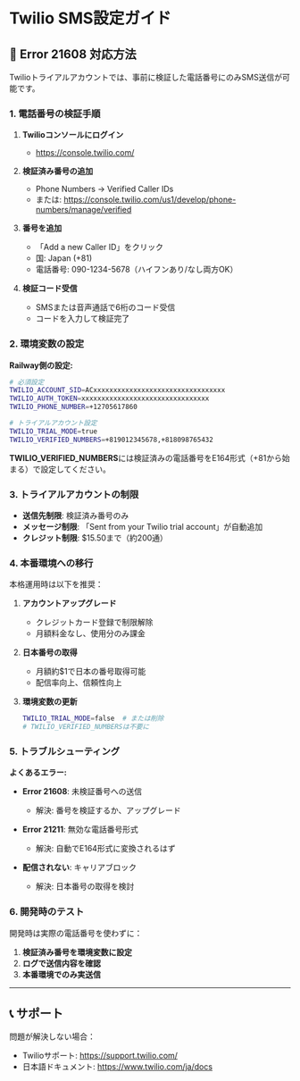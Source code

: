 # Twilio SMS設定ガイド

## 🚨 Error 21608 対応方法

Twilioトライアルアカウントでは、事前に検証した電話番号にのみSMS送信が可能です。

### 1. 電話番号の検証手順

1. **Twilioコンソールにログイン**
   - https://console.twilio.com/

2. **検証済み番号の追加**
   - Phone Numbers → Verified Caller IDs
   - または: https://console.twilio.com/us1/develop/phone-numbers/manage/verified

3. **番号を追加**
   - 「Add a new Caller ID」をクリック
   - 国: Japan (+81)
   - 電話番号: 090-1234-5678（ハイフンあり/なし両方OK）

4. **検証コード受信**
   - SMSまたは音声通話で6桁のコード受信
   - コードを入力して検証完了

### 2. 環境変数の設定

**Railway側の設定:**

```bash
# 必須設定
TWILIO_ACCOUNT_SID=ACxxxxxxxxxxxxxxxxxxxxxxxxxxxxxxxxx
TWILIO_AUTH_TOKEN=xxxxxxxxxxxxxxxxxxxxxxxxxxxxxxxx
TWILIO_PHONE_NUMBER=+12705617860

# トライアルアカウント設定
TWILIO_TRIAL_MODE=true
TWILIO_VERIFIED_NUMBERS=+819012345678,+818098765432
```

**TWILIO_VERIFIED_NUMBERS**には検証済みの電話番号をE164形式（+81から始まる）で設定してください。

### 3. トライアルアカウントの制限

- **送信先制限**: 検証済み番号のみ
- **メッセージ制限**: 「Sent from your Twilio trial account」が自動追加
- **クレジット制限**: $15.50まで（約200通）

### 4. 本番環境への移行

本格運用時は以下を推奨：

1. **アカウントアップグレード**
   - クレジットカード登録で制限解除
   - 月額料金なし、使用分のみ課金

2. **日本番号の取得**
   - 月額約$1で日本の番号取得可能
   - 配信率向上、信頼性向上

3. **環境変数の更新**
   ```bash
   TWILIO_TRIAL_MODE=false  # または削除
   # TWILIO_VERIFIED_NUMBERSは不要に
   ```

### 5. トラブルシューティング

**よくあるエラー:**

- **Error 21608**: 未検証番号への送信
  - 解決: 番号を検証するか、アップグレード

- **Error 21211**: 無効な電話番号形式
  - 解決: 自動でE164形式に変換されるはず

- **配信されない**: キャリアブロック
  - 解決: 日本番号の取得を検討

### 6. 開発時のテスト

開発時は実際の電話番号を使わずに：

1. **検証済み番号を環境変数に設定**
2. **ログで送信内容を確認**
3. **本番環境でのみ実送信**

---

## 📞 サポート

問題が解決しない場合：
- Twilioサポート: https://support.twilio.com/
- 日本語ドキュメント: https://www.twilio.com/ja/docs